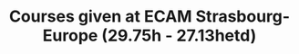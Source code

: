 ---
title: Courses given at ECAM Strasbourg-Europe (29.75h - 27.13hetd)
show_date: false
summary: "
<table>
    <tr bgcolor=\"#ddd\">
        <td width =10%><b>Year</b></td>
        <td width =18%><b>Name</b></td>
        <td width =10%><b>Diploma - Level</b></td>
        <td width =5%><b>Type</b></td>
        <td width =5%><b>Hours</b></td>
        <td width =20%><b>Description</b></td>
        <td width =12%><b>Created materials</b></td>
        <td width =10%><b>Misc. info</b></td>
    </tr>
</table>
"
tags:
- ecam
---